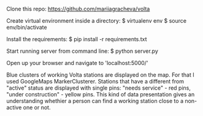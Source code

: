 Clone this repo:
https://github.com/mariiagracheva/volta

Create virtual environment inside a directory:
$ virtualenv env
$ source env/bin/activate

Install the requirements:
$ pip install -r requirements.txt

Start running server from command line:
$ python server.py

Open up your browser and navigate to 'localhost:5000/'


Blue clusters of working Volta stations are displayed on the map. For that I used GoogleMaps MarkerClusterer.
Stations that have a different from "active" status are displayed with single pins: "needs service" - red pins,  "under construction" - yellow pins.
This kind of data presentation gives an understanding whethier a person can find a working station close to a non-active one or not.
